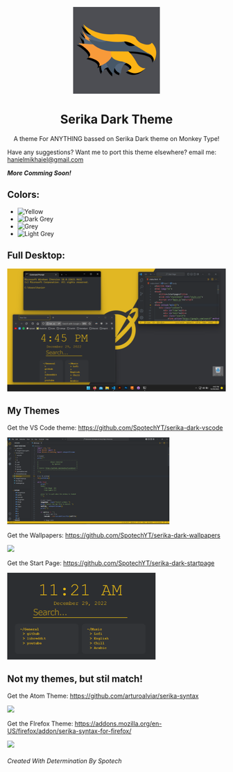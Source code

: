 <p align="center"><img src="https://raw.githubusercontent.com/SpotechYT/Serika-Dark/main/Logo.jpg" height="200"></p>
<h1 align="center">Serika Dark Theme</h1>
<p align="center">A theme For ANYTHING bassed on Serika Dark theme on Monkey Type!</p>

Have any suggestions? Want me to port this theme elsewhere? email me: hanielmikhaiel@gmail.com

***More Comming Soon!***

## Colors:
  - ![Yellow](https://img.shields.io/badge/Yellow-%23e2b714-%23e2b714)
  - ![Dark Grey](https://img.shields.io/badge/Dark%20Grey-%232c2e31-%232c2e31)
  - ![Grey](https://img.shields.io/badge/Grey-%23323437-%23323437)
  - ![Light Grey](https://img.shields.io/badge/Light%20Grey-%23646669-%23646669)

## Full Desktop: 

![Desktop](https://raw.githubusercontent.com/SpotechYT/Serika-Dark/main/Desktop.png)

## My Themes
Get the VS Code theme: https://github.com/SpotechYT/serika-dark-vscode
<p><img src="https://raw.githubusercontent.com/SpotechYT/serika-dark-vscode/main/assets/example_python.png" height="200"></p>

Get the Wallpapers: https://github.com/SpotechYT/serika-dark-wallpapers
<p><img src="https://raw.githubusercontent.com/SpotechYT/serika-dark-wallpapers/main/Collage.jpg" height="200"></p>

Get the Start Page: https://github.com/SpotechYT/serika-dark-startpage
<p><img src="https://raw.githubusercontent.com/SpotechYT/serika-dark-startpage/main/Screenshot.png" height="200"></p>

## Not my themes, but stil match!
Get the Atom Theme: https://github.com/arturoalviar/serika-syntax
<p><img src="https://camo.githubusercontent.com/9ea141f634d5aafe3dee307fd0056ff588f7354fdc3e8adb623268dc33b55368/68747470733a2f2f692e696d6775722e636f6d2f4831314a67304f2e706e67" height="200"></p>

Get the FIrefox Theme: https://addons.mozilla.org/en-US/firefox/addon/serika-syntax-for-firefox/
<p><img src="https://addons.mozilla.org/user-media/version-previews/full/3920/3920831.svg?modified=1667665353"></p>

###### Created With Determination By Spotech
